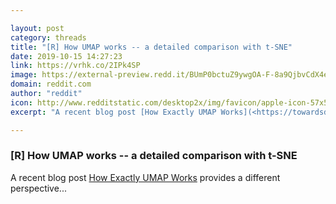 ```yaml
---

layout: post
category: threads
title: "[R] How UMAP works -- a detailed comparison with t-SNE"
date: 2019-10-15 14:27:23
link: https://vrhk.co/2IPk4SP
image: https://external-preview.redd.it/BUmP0bctuZ9ywgOA-F-8a9QjbvCdX4eQNborCKR8PxE.jpg?width=1012&height=502&auto=webp&s=ba6a96f978e10d466a2151e63691d3d7d7f53fa6
domain: reddit.com
author: "reddit"
icon: http://www.redditstatic.com/desktop2x/img/favicon/apple-icon-57x57.png
excerpt: "A recent blog post [How Exactly UMAP Works](<https://towardsdatascience.com/how-exactly-umap-works-13e3040e1668>) provides a different perspective..."

---
```


### [R] How UMAP works -- a detailed comparison with t-SNE

A recent blog post [How Exactly UMAP Works](<https://towardsdatascience.com/how-exactly-umap-works-13e3040e1668>) provides a different perspective...